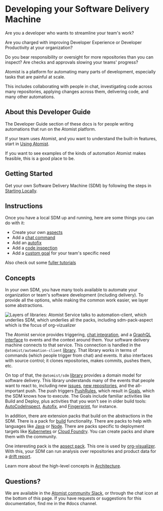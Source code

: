 # Developing your Software Delivery Machine

Are you a developer who wants to streamline your team's work?

Are you charged with improving Developer Experience or Developer Productivity at your organization?

Do you bear responsibility or oversight for more repositories than you can inspect? Are checks and
approvals slowing your teams' progress?

Atomist is a platform for automating many parts of development,
especially tasks that are painful at scale.

This includes collaborating with people in chat, investigating code across many repositories, applying changes across them, delivering code,
 and many other automations.

## About this Developer Guide

The Developer Guide section of these docs is for people writing automations that run on the Atomist platform.

If your team uses Atomist, and you want to understand the built-in features, start in [Using Atomist](../user/index.md).

If you want to see examples of the kinds of automation Atomist makes feasible, this is a good place to be.

## Getting Started

Get your own Software Delivery Machine (SDM) by following the steps in [Starting Locally](../quick-start.md).

## Instructions

Once you have a local SDM up and running, here are some things you can do with it:

* Create your own [aspects](aspects.md)
* Add a [chat command](commands.md)
* Add an [autofix](autofix.md)
* Add a [code inspection](inspect.md)
* Add a [custom goal](goal.md) for your team's specific need

Also check out some [fuller tutorials](tutorials.md)

## Concepts

In your own SDM, you have many tools available to automate your organization or team's software development (including delivery). To provide all the options, while making the common work easier,
we layer some abstractions.

![Layers of libraries: Atomist Service talks to automation-client, which underlies SDM, which
underlies all the packs, including sdm-pack-aspect which is the focus of org-vizualizer](img/layers-of-libs.png)

The Atomist service provides triggering, [chat integration](../user/slack.md), and a [GraphQL interface](graphql.md) to events and the context around them. Your software delivery machine connects to that service. This connection is handled in the `@atomist/automation-client` [library][npm-automationclient]. That library works in terms of commands (which people trigger from chat) and events. It also interfaces with source control; it clones repositories, makes commits, pushes them, etc.

[npm-automationclient]: https://npmjs.com/@atomist/automation-client (Automation Client library)
[npm-sdm]: https://npmjs.com/@atomist/sdm (SDM library)

On top of that, the `@atomist/sdm` [library][npm-sdm] provides a domain model for software delivery. This library understands many of the events that people want to react to, including new [issues](event.md#issues), [new repositories](event.md#repository-creation), and the all-important push. The push triggers [PushRules](set-goals.md), which result in [Goals](goal.md), which the SDM knows how to execute. The Goals include familiar activities like Build and Deploy, plus
activities that you won't see in older build tools: [AutoCodeInspect](inspect.md), [Autofix](autofix.md), and [Fingerprint](fingerprint.md), for instance.

In addition, there are extension packs that build on the abstractions in the SDM. There is a pack for [build](../pack/build.md) functionality. There are packs to help with languages like [Java](../pack/spring.md) or [Node](../pack/node.md). There are packs specific to deployment targets like [Kubernetes](../pack/kubernetes/index.md) or [Cloud Foundry](../pack/pcf.md). You can create packs and share them with the community.

One interesting pack is the [apsect pack](../pack/aspect.md). This one is used by [org-visualizer](https://github.com/atomist/org-visualizer). With this, your SDM can run analysis over repositories and product data for a [drift report](../user/drift-report.md).

Learn more about the high-level concepts in [Architecture](architecture.md).

## Questions?

We are available in the [Atomist community Slack][join], or through the chat icon at the bottom of this page. If you have requests or suggestions for this documentation, find me in the #docs channel.

[join]: https://join.atomist.com/ (Atomist community Slack)
